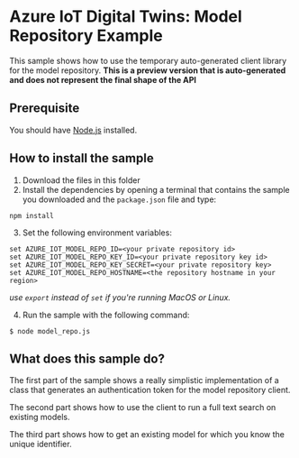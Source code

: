 # Azure IoT Digital Twins: Model Repository Example

This sample shows how to use the temporary auto-generated client library for the model repository.
**This is a preview version that is auto-generated and does not represent the final shape of the API**

## Prerequisite

You should have [Node.js](https://nodejs.org/en/) installed.

## How to install the sample

1. Download the files in this folder
2. Install the dependencies by opening a terminal that contains the sample you downloaded and the `package.json` file and type:

```shell
npm install
```

3. Set the following environment variables:
```shell
set AZURE_IOT_MODEL_REPO_ID=<your private repository id>
set AZURE_IOT_MODEL_REPO_KEY_ID=<your private repository key id>
set AZURE_IOT_MODEL_REPO_KEY_SECRET=<your private repository key>
set AZURE_IOT_MODEL_REPO_HOSTNAME=<the repository hostname in your region>
```
*use `export` instead of `set` if you're running MacOS or Linux.*


4. Run the sample with the following command:

```
$ node model_repo.js
```

## What does this sample do?

The first part of the sample shows a really simplistic implementation of a class that generates an authentication token for the model repository client.

The second part shows how to use the client to run a full text search on existing models.

The third part shows how to get an existing model for which you know the unique identifier.